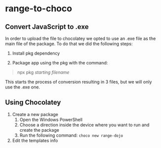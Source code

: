 # range-to-choco

## Convert JavaScript to .exe

In order to upload the file to chocolatey we opted to use an .exe file as the main file of the package.
To do that we did the following steps:

1. Install pkg dependency

2. Package app using the pkg with the command:

> npx pkg *starting filename*

This starts the process of conversion resulting in 3 files, but we will only use the .exe one.

## Using Chocolatey

1. Create a new package
    1. Open the Windows PowerShell
    2. Choose a direction inside the device where you want to run and create the package
    3. Run the following command:
    `choco new range-dojo`
2. Edit the templates info 